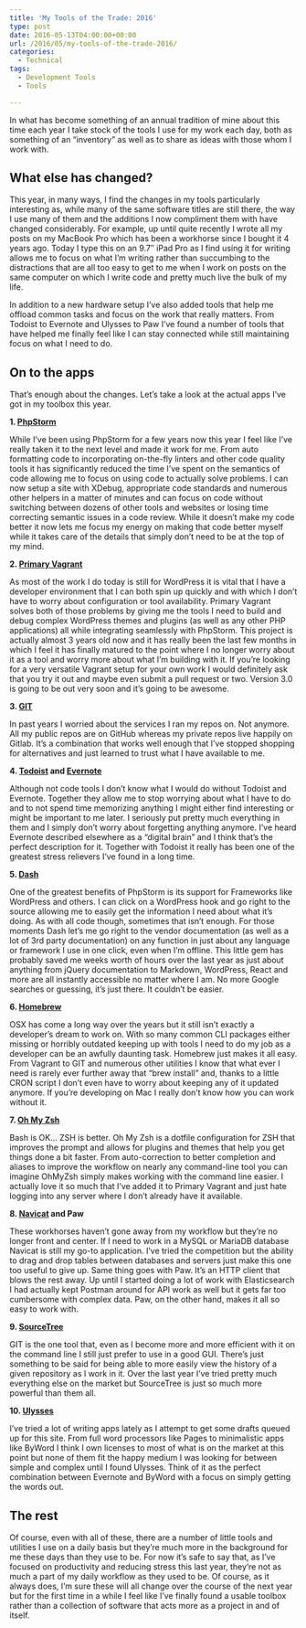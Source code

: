 ```yaml
---
title: 'My Tools of the Trade: 2016'
type: post
date: 2016-05-13T04:00:00+00:00
url: /2016/05/my-tools-of-the-trade-2016/
categories:
  - Technical
tags:
  - Development Tools
  - Tools

---
```

In what has become something of an annual tradition of mine about this time&nbsp;each year I take stock of the tools I use for my work each day, both as something of an “inventory” as well as to share as ideas with those whom I work with.
## What else has changed?

This year, in many ways, I find the changes in my tools particularly interesting as, while many of the same software titles are still there, the way I use many of them and the additions I now compliment them with have changed considerably. For example, up until quite recently I wrote all my posts on my MacBook Pro which has been a workhorse since I bought&nbsp;it 4 years ago. Today I type this on an 9.7″ iPad Pro as I find using it for writing allows me to focus on what I’m writing rather than succumbing to the distractions that are all too easy to get to me when I work on posts on the same computer on which I write code and pretty much live the bulk of my life.

In addition to a new hardware setup I’ve also added tools that help me offload common tasks and focus on the work that really matters. From Todoist to Evernote and Ulysses&nbsp;to Paw I’ve found a number of tools that have helped me finally feel like I can stay connected while still maintaining focus on what I need to do.

## On to the apps

That’s enough about the changes. Let’s take a look at the actual apps I’ve got in my toolbox this year.

**1. [PhpStorm][1]**

While I’ve been using PhpStorm for a few years now this year I feel like I’ve really taken it to the next level and made it work for me. From auto formatting code to incorporating on-the-fly linters and other code quality tools it has significantly reduced the time I’ve spent on the semantics of code allowing me to focus on using code to actually solve problems. I can now setup a site with XDebug, appropriate code standards and numerous other helpers in a matter of minutes and can focus on code without switching between dozens of other tools and websites or losing time correcting semantic issues in a code review. While it doesn’t make my code better it now lets me focus my energy on making that code better myself while it takes care of the details that simply don’t need to be at the top of my mind.

**2. [Primary Vagrant][2]**

As most of the work I do today is still for WordPress it is vital that I have a developer environment that I can both spin up quickly and with which I don’t have to worry about configuration or tool availability. Primary Vagrant solves both of those problems by giving me the tools I need to build and debug complex WordPress themes and plugins (as well as any other PHP applications) all while integrating seamlessly with PhpStorm. This project is actually almost 3 years old now and it has really been the last few months in which I feel it has finally matured to the point where I no longer worry about it as a tool and worry more about what I’m building with it. If you’re looking for a very versatile Vagrant setup for your own work I would definitely ask that you try it out and maybe even submit a pull request or two. Version 3.0 is going to be out very soon and it’s going to be awesome.

**3. [GIT][3]**

In past years I worried about the services I ran my repos on. Not anymore. All my public repos are on GitHub whereas my private repos live happily on Gitlab. It’s a combination that works well enough that I’ve stopped shopping for alternatives and just learned to trust what I have available to me.

**4. [Todoist][4] and [Evernote][5]**

Although not code tools I don’t know what I would do without Todoist and Evernote. Together they allow me to stop worrying about what I have to do and to not spend time memorizing anything I might either find interesting or might be important to me later. I seriously put pretty much everything in them and I simply don’t worry about forgetting anything anymore. I’ve heard Evernote described elsewhere as a “digital brain” and I think that’s the perfect description for it. Together with Todoist it really has been one of the greatest stress relievers I’ve found in a long time.

**5. [Dash][6]**

One of the greatest benefits of PhpStorm is its support for Frameworks like WordPress and others. I can click on a WordPress hook and go right to the source allowing me to easily get the information I need about what it’s doing. As with all code though, sometimes that isn’t enough. For those moments Dash let’s me go right to the vendor documentation (as well as a lot of 3rd party documentation) on any function in just about any language or framework I use in one click, even when I’m offline. This little gem has probably saved me weeks worth of hours over the last year as just about anything from jQuery documentation to Markdown, WordPress, React and more are all instantly accessible no matter where I am. No more Google searches or guessing, it’s just there. It couldn’t be easier.

**6. [Homebrew][7]**

OSX has come a long way over the years but it still isn’t exactly a developer’s dream to work on. With so many common CLI packages either missing or horribly outdated keeping up with tools I need to do my job as a developer can be an awfully daunting task. Homebrew just makes it all easy. From Vagrant to GIT and numerous other utilities I know that what ever I need is rarely ever further away that “brew install” and, thanks to a little CRON script I don’t even have to worry about keeping any of it updated anymore. If you’re developing on Mac I really don’t know how you can work without it.

**7. [Oh My Zsh][8]**

Bash is OK… ZSH is better. Oh My Zsh is a dotfile configuration for ZSH that improves the prompt and allows for plugins and themes that help you get things done a bit faster. From auto-correction to better completion and aliases to improve the workflow on nearly any command-line tool you can imagine OhMyZsh simply makes working with the command line easier. I actually love it so much that I’ve added it to Primary Vagrant and just hate logging into any server where I don’t already have it available.

**8. [Navicat][9] and Paw**

These workhorses haven’t gone away from my workflow but they’re no longer front and center. If I need to work in a MySQL or MariaDB database Navicat is still my go-to application. I’ve tried the competition but the ability to drag and drop tables between databases and servers just make this one too useful to give up. Same thing goes with Paw. It’s an HTTP client that blows the rest away. Up until I started doing a lot of work with Elasticsearch I had actually kept Postman around for API work as well but it gets far too cumbersome with complex data. Paw, on the other hand, makes it all so easy to work with.

**9. [SourceTree][10]**

GIT is the one tool that, even as I become more and more efficient with it on the command line I still just prefer to use in a good GUI. There’s just something to be said for being able to more easily view the history of a given repository as I work in it. Over the last year I’ve tried pretty much everything else on the market but SourceTree is just so much more powerful than them all.

**10. [Ulysses][11]**

I’ve tried a lot of writing apps lately as I attempt to get some drafts queued up for this site. From full word processors like Pages to minimalistic apps like ByWord I think I own licenses to most of what is on the market at this point but none of them fit the happy medium I was looking for between simple and complex until I found Ulysses. Think of it as the perfect combination between Evernote and ByWord with a focus on simply getting the words out.

## The rest

Of course, even with all of these, there are a number of little tools and utilities I use on a daily basis but they’re much more in the background for me these days than they use to be. For now it’s safe to say that, as I’ve focused on productivity and reducing stress this last year, they’re not as much a part of my daily workflow as they used to be. Of course, as it always does, I’m sure these will all change over the course of the next year but for the first time in a while I feel like I’ve finally found a usable toolbox rather than a collection of software that acts more as a project in and of itself.

 [1]: http://jetbrains.com/phpstorm
 [2]: https://github.com/ChrisWiegman/primary-vagrant
 [3]: https://git-scm.com
 [4]: https://todoist.com/
 [5]: https://evernote.com/
 [6]: https://kapeli.com/dash
 [7]: http://brew.sh
 [8]: http://ohmyz.sh
 [9]: https://www.navicat.com
 [10]: https://www.sourcetreeapp.com
 [11]: http://ulyssesapp.com